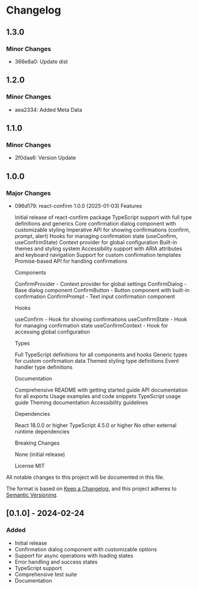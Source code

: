 # Changelog

## 1.3.0

### Minor Changes

- 366e8a0: Update dist

## 1.2.0

### Minor Changes

- aea2334: Added Meta Data

## 1.1.0

### Minor Changes

- 2f0daa6: Version Update

## 1.0.0

### Major Changes

- 096d179: react-confirm
  1.0.0 (2025-01-03)
  Features

  Initial release of react-confirm package
  TypeScript support with full type definitions and generics
  Core confirmation dialog component with customizable styling
  Imperative API for showing confirmations (confirm, prompt, alert)
  Hooks for managing confirmation state (useConfirm, useConfirmState)
  Context provider for global configuration
  Built-in themes and styling system
  Accessibility support with ARIA attributes and keyboard navigation
  Support for custom confirmation templates
  Promise-based API for handling confirmations

  Components

  ConfirmProvider - Context provider for global settings
  ConfirmDialog - Base dialog component
  ConfirmButton - Button component with built-in confirmation
  ConfirmPrompt - Text input confirmation component

  Hooks

  useConfirm - Hook for showing confirmations
  useConfirmState - Hook for managing confirmation state
  useConfirmContext - Hook for accessing global configuration

  Types

  Full TypeScript definitions for all components and hooks
  Generic types for custom confirmation data
  Themed styling type definitions
  Event handler type definitions

  Documentation

  Comprehensive README with getting started guide
  API documentation for all exports
  Usage examples and code snippets
  TypeScript usage guide
  Theming documentation
  Accessibility guidelines

  Dependencies

  React 18.0.0 or higher
  TypeScript 4.5.0 or higher
  No other external runtime dependencies

  Breaking Changes

  None (initial release)

  License
  MIT

All notable changes to this project will be documented in this file.

The format is based on [Keep a Changelog](https://keepachangelog.com/en/1.0.0/),
and this project adheres to [Semantic Versioning](https://semver.org/spec/v2.0.0.html).

## [0.1.0] - 2024-02-24

### Added

- Initial release
- Confirmation dialog component with customizable options
- Support for async operations with loading states
- Error handling and success states
- TypeScript support
- Comprehensive test suite
- Documentation
